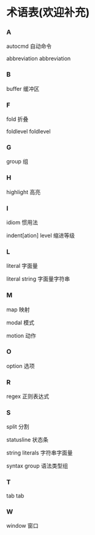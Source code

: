 术语表(欢迎补充)
=====

### A

autocmd     自动命令

abbreviation abbreviation
### B

buffer      缓冲区

### F

fold        折叠

foldlevel   foldlevel

### G

group       组

### H

highlight   高亮

### I

idiom       惯用法

indent[ation] level 缩进等级

### L

literal     字面量

literal string 字面量字符串

### M

map         映射

modal       模式

motion      动作

### O

option      选项

### R

regex       正则表达式

### S

split       分割

statusline  状态条

string literals 字符串字面量

syntax group 语法类型组

### T

tab         tab

### W

window      窗口
